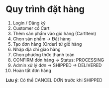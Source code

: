 # Quy trình đặt hàng

1. Login / Đăng ký
2. Customer có Cart
3. Thêm sản phẩm vào giỏ hàng (CartItem)
4. Chọn sản phẩm → Đặt hàng
5. Tạo đơn hàng (Order) từ giỏ hàng
6. Nhập địa chỉ giao hàng
7. Chọn phương thức thanh toán
8. CONFIRM đơn hàng → Status: PROCESSING
9. Admin xử lý đơn → SHIPPED → DELIVERED
10. Hoàn tất đơn hàng

**Lưu ý**: Có thể CANCEL ĐƠN trước khi SHIPPED
